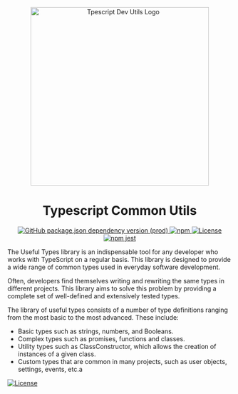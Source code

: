 <p align="center">
    <img src="https://main--bejewelled-taiyaki-913499.netlify.app/assets/img/LOGO-BANNER.png" align="center" width="400px" alt="Tpescript Dev Utils Logo">
</p>
<div align="center">
  <h1>
    Typescript Common Utils
  </h1>
</div>
<div align="center">
  <a align="center" href="https://www.npmjs.com/package/typescript">
    <img alt="GitHub package.json dependency version (prod)" src="https://img.shields.io/github/package-json/dependency-version/bryan-herrera-dev/typescript-common-utils/typescript">
  </a>
  <a align="center" href="https://www.npmjs.com/package/typescript-dev-utils?activeTab=readme">
    <img alt="npm" src="https://img.shields.io/npm/v/typescript-dev-utils.svg?style=flat-square">
  </a>
  <a align="center" href="https://github.com/Bryan-Herrera-DEV/typescript-common-utils/blob/main/LICENSE.md">
    <img alt="License" src="https://img.shields.io/github/license/bryan-herrera-dev/typescript-common-utils.svg">
  </a>
  <a align="center" href="https://bryan-herrera-dev.github.io/typescript-common-utils/#/">
    <img alt="npm jest" src="https://img.shields.io/website?up_message=Documentation&url=https://typescript-dev-utils.netlify.app/#/">
  </a>
</div>

The Useful Types library is an indispensable tool for any developer who works with TypeScript on a regular basis. This library is designed to provide a wide range of common types used in everyday software development.

Often, developers find themselves writing and rewriting the same types in different projects. This library aims to solve this problem by providing a complete set of well-defined and extensively tested types.

The library of useful types consists of a number of type definitions ranging from the most basic to the most advanced. These include:

- Basic types such as strings, numbers, and Booleans.
- Complex types such as promises, functions and classes.
- Utility types such as ClassConstructor, which allows the creation of instances of a given class.
- Custom types that are common in many projects, such as user objects, settings, events, etc.a

<a align="center" href="https://github.com/Bryan-Herrera-DEV/typescript-common-utils/blob/main/LICENSE.md">
  <img alt="License" src="http://ForTheBadge.com/images/badges/built-with-love.svg">
</a>


